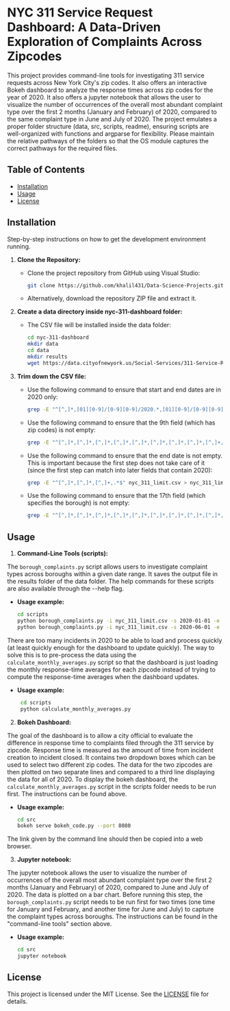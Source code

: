 # NYC 311 Service Request Dashboard: A Data-Driven Exploration of Complaints Across Zipcodes
This project provides command-line tools for investigating 311 service requests across New York City's zip codes. It also offers an interactive Bokeh dashboard to analyze the response times across zip codes for the year of 2020. It also offers a jupyter notebook that allows the user to visualize the number of occurrences of the overall most abundant complaint type over the first 2 months (January and February) of 2020, compared to the same complaint type in June and July of 2020. The project emulates a proper folder structure (data, src, scripts, readme), ensuring scripts are well-organized with functions and argparse for flexibility. Please maintain the relative pathways of the folders so that the OS module captures the correct pathways for the required files.

## Table of Contents

- [Installation](#installation)
- [Usage](#usage)
- [License](#license)

## Installation
Step-by-step instructions on how to get the development environment running.

1. **Clone the Repository:**
   - Clone the project repository from GitHub using Visual Studio:
     ```bash
     git clone https://github.com/khalil431/Data-Science-Projects.git
     ```
   - Alternatively, download the repository ZIP file and extract it.

2. **Create a data directory inside nyc-311-dashboard folder:**
   - The CSV file will be installed inside the data folder:
     ```bash
     cd nyc-311-dashboard
     mkdir data
     cd data
     mkdir results
     wget https://data.cityofnewyork.us/Social-Services/311-Service-Requests-from-2010-to-Present/erm2-nwe9
     ```
3. **Trim down the CSV file:**
   - Use the following command to ensure that start and end dates are in 2020 only:
     ```bash
     grep -E "^[^,]*,[01][0-9]/[0-9][0-9]/2020.*,[01][0-9]/[0-9][0-9]/2020" nyc_311_limit.csv  > nyc_311_limit.csv
     ```
   - Use the following command to ensure that the 9th field (which has zip codes) is not empty:
     ```bash
     grep -E "^[^,]*,[^,]*,[^,]*,[^,]*,[^,]*,[^,]*,[^,]*,[^,]*,[^,]+,.*$" nyc_311_limit.csv > nyc_311_limit.csv
     ```
   - Use the following command to ensure that the end date is not empty. This is important because the first step does not take care of it (since the first step can match into later fields that contain 2020):
     ```bash
     grep -E "^[^,]*,[^,]*,[^,]+,.*$" nyc_311_limit.csv > nyc_311_limit.csv
     ```
   - Use the following command to ensure that the 17th field (which specifies the borough) is not empty:
     ```bash
     grep -E "^[^,]*,[^,]*,[^,]*,[^,]*,[^,]*,[^,]*,[^,]*,[^,]*,[^,]*,[^,]*,[^,]*,[^,]*,[^,]*,[^,]*,[^,]*,[^,]*,[^,]+,.*$" nyc_311_limit.csv > nyc_311_limit.csv
     ```
   
## Usage

1. **Command-Line Tools (scripts):**

The `borough_complaints.py` script allows users to investigate complaint types across boroughs within a given date range. It saves the output file in the results folder of the data folder. The help commands for these scripts are also available through the --help flag.
   
   - **Usage example:**
      ```bash
      cd scripts
      python borough_complaints.py -i nyc_311_limit.csv -s 2020-01-01 -e 2020-02-28 -o results-jan-feb.csv
      python borough_complaints.py -i nyc_311_limit.csv -s 2020-06-01 -e 2020-07-31 -o results-june-july.csv
      ```
There are too many incidents in 2020 to be able to load and process quickly (at least quickly enough for the dashboard to update quickly). The way to solve this is to pre-process the data using the `calculate_monthly_averages.py` script so that the dashboard is just loading the monthly response-time averages for each zipcode instead of trying to compute the response-time averages when the dashboard updates.

   - **Usage example:**
     ```bash
      cd scripts
      python calculate_monthly_averages.py
      ```

2. **Bokeh Dashboard:**
   
The goal of the dashboard is to allow a city official to evaluate the difference in response time to complaints filed through the 311 service by zipcode. Response time is measured as the amount of time from incident creation to incident closed. It contains two dropdown boxes which can be used to select two different zip codes. The data for the two zipcodes are then plotted on two separate lines and compared to a third line displaying the data for all of 2020. To display the bokeh dashboard, the `calculate_monthly_averages.py` script in the scripts folder needs to be run first. The instructions can be found above.

   - **Usage example:**
     ```bash
     cd src
     bokeh serve bokeh_code.py --port 8080
     ```
     
The link given by the command line should then be copied into a web browser.

3. **Jupyter notebook:**

The jupyter notebook allows the user to visualize the number of occurrences of the overall most abundant complaint type over the first 2 months (January and February) of 2020, compared to June and July of 2020. The data is plotted on a bar chart. Before running this step, the `borough_complaints.py` script needs to be run first for two times (one time for January and February, and another time for June and July) to capture the complaint types across boroughs. The instructions can be found in the "command-line tools" section above.

   - **Usage example:**
     ```bash
     cd src
     jupyter notebook
     ```

## License

This project is licensed under the MIT License. See the [LICENSE](LICENSE) file for details.

